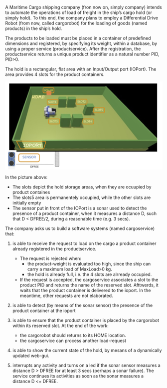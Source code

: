 A Maritime Cargo shipping company (fron now on, simply company) intends to automate the operations of load of freight in the ship’s cargo hold (or simply hold). To this end, the company plans to employ a Differential Drive Robot (from now, called cargorobot) for the loading of goods (named products) in the ship’s hold.

The products to be loaded must be placed in a container of predefined dimensions and registered, by specifying its weight, within a database, by using a proper service (productservice). After the registration, the productservice returns a unique product identifier as a natural number PID, PID>0.

The hold is a rectangular, flat area with an Input/Output port (IOPort). The area provides 4 slots for the product containers.

![Cargo Hold](./tf25scene.jpg)

In the picture above:
- The slots depict the hold storage areas, when they are ocuupied by product containes
- The slots5 area is permanentely occupied, while the other slots are initially empty
- The sensor put in front of the IOPort is a sonar used to detect the presence of a product container, when it measures a distance D, such that D < DFREE/2, during a reasonable time (e.g. 3 secs).



The company asks us to build a software systems (named cargoservice) that:

1. is able to receive the request to load on the cargo a product container already registered in the productservice.
    - The request is rejected when:
        - the product-weight is evaluated too high, since the ship can carry a maximum load of MaxLoad>0  kg.
        - the hold is already full, i.e. the 4 slots are alrready occupied.
    - If the request is accepted, the cargoservice associates a slot to the product PID and returns the name of the reserved slot. Afttwerds, it waits that the product container is delivered to the ioport. In the meantime, other requests are not elaborated.

2. is able to detect (by means of the sonar sensor) the presence of the product container at the ioport

3. is able to ensure that the product container is placed by the cargorobot within its reserved slot. At the end of the work:
    - the cargorobot should returns to its HOME location.
    - the cargoservice can process another load-request

4. is able to show the current state of the hold, by mesans of a dynamically updated web-gui.

5. interrupts any activity and turns on a led if the sonar sensor measures a distance D > DFREE for at least 3 secs (perhaps a sonar failure). The service continues its activities as soon as the sonar measures a distance D <= DFREE.